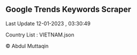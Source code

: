 

## Google Trends Keywords Scraper 
 
Last Update 12-01-2023 , 03:30:49

Country List :
VIETNAM.json



© Abdul Muttaqin 
